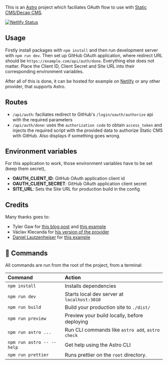 This is an [Astro](https://astro.build/) project which faciliates OAuth flow to use with [Static CMS/Decap CMS](https://staticcms.org).

[![Netlify Status](https://api.netlify.com/api/v1/badges/bc436ee7-8775-46aa-a9ad-599d91f8a45d/deploy-status)](https://app.netlify.com/sites/static-cms-gh-oauth-provider/deploys)

## Usage

Firstly install packages with `npm install` and then run development server with `npm run dev`.
Then set up GitHub OAuth application, where redirect URL should be `https://example.com/api/auth/done`. Everything else does not matter.
Place the Client ID, Client Secret and Site URL into their corresponding environment variables.

After all of this is done, it can be hosted for example on [Netlify](https://netlify.com) or any other provider, that supports Astro.

## Routes

-   `/api/auth`: faciliates redirect to GitHub's `/login/oauth/authorize` api with the required parameters
-   `/api/auth/done`: uses the `authorization code` to obtain `access_token` and injects the required script with the provided data to authorize Static CMS with GitHub. Also displays if something goes wrong.

## Environment variables

For this application to work, those environment variables have to be set (keep them secret),

-   **OAUTH_CLIENT_ID**: GitHub OAuth application client id
-   **OAUTH_CLIENT_SECRET**: GitHub OAuth application client secret
-   **SITE_URL**: Sets the Site URL for production build in the config

## Credits

Many thanks goes to:

-   Tyler Gaw for [this blog post](https://tylergaw.com/blog/netlify-cms-custom-oath-provider/) and [this example](https://github.com/tylergaw/netlify-cms-github-oauth-provider-server-example)
-   Václav Klecanda for [his version of the provider](https://github.com/vencax/netlify-cms-github-oauth-provider)
-   [Daniel Lautzenheiser](https://github.com/KaneFreeman) for [this example](https://github.com/StaticJsCMS/static-cms-next-vercel-template/tree/main)

## 🧞 Commands

All commands are run from the root of the project, from a terminal:

| Command                   | Action                                           |
| :------------------------ | :----------------------------------------------- |
| `npm install`             | Installs dependencies                            |
| `npm run dev`             | Starts local dev server at `localhost:3010`      |
| `npm run build`           | Build your production site to `./dist/`          |
| `npm run preview`         | Preview your build locally, before deploying     |
| `npm run astro ...`       | Run CLI commands like `astro add`, `astro check` |
| `npm run astro -- --help` | Get help using the Astro CLI                     |
| `npm run prettier`        | Runs prettier on the `root` directory.           |
